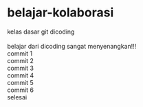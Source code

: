 # belajar-kolaborasi

kelas dasar git dicoding <br><br>
belajar dari dicoding sangat menyenangkan!!! <br>
commit 1 <br>
commit 2 <br>
commit 3 <br>
commit 4 <br>
commit 5 <br>
commit 6 <br>
selesai
